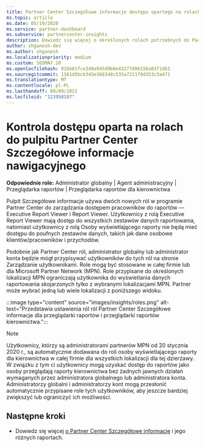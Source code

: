 ```yaml
---
title: Partner Center Szczegółowe informacje dostępu opartego na rolach
ms.topic: article
ms.date: 05/19/2020
ms.service: partner-dashboard
ms.subservice: partnercenter-insights
description: Dowiedz się więcej o określonych rolach potrzebnych do Partner Center Szczegółowe informacje raportów. Należą do nich role Osoby przeglądowej raportów dla kierownictwa i Osoby przeglądają raporty.
author: shganesh-dev
ms.author: shganesh
ms.localizationpriority: medium
ms.custom: SEOMAY.20
ms.openlocfilehash: 91bb81fce340a945d9b6e43277d06156a03f1db1
ms.sourcegitcommit: 1161d5bcb345e368348c535a7211f0d353c5a471
ms.translationtype: MT
ms.contentlocale: pl-PL
ms.lasthandoff: 09/09/2021
ms.locfileid: "123958197"
---
```

# <a name="role-based-access-control-to-the-partner-center-insights-dashboard"></a>Kontrola dostępu oparta na rolach do pulpitu Partner Center Szczegółowe informacje nawigacyjnego

**Odpowiednie role:** Administrator globalny | Agent administracyjny | Przeglądarka raportów | Przeglądarka raportów dla kierownictwa

Pulpit Szczegółowe informacje używa dwóch nowych ról w programie Partner Center do zarządzania dostępem pracowników do raportów — Executive Report Viewer i Report Viewer.  Użytkownicy z rolą Executive Report Viewer mają dostęp do wszystkich zestawów danych raportowania, natomiast użytkownicy z rolą Osoby wyświetlającego raporty nie będą mieć dostępu do poufnych zestawów danych, takich jak dane osobowe klientów/pracowników i przychodów.  

Podobnie jak Partner Center ról, administrator globalny lub administrator konta będzie mógł przypisywać użytkowników do tych ról na stronie Zarządzanie użytkownikami. Role mogą być stosowane w całej firmie lub dla Microsoft Partner Network (MPN). Role przypisane do określonych lokalizacji MPN ograniczają użytkownika do wyświetlania danych raportowania skojarzonych tylko z wybranymi lokalizacjami MPN. Partner może wybrać jedną lub wiele lokalizacji z poniższego widoku.

:::image type="content" source="images/insights/roles.png" alt-text="Przedstawia ustawienia ról ról Partner Center Szczegółowe informacje dla przeglądarki raportów i przeglądarki raportów kierownictwa.":::

>[!Note]
> Użytkownicy, którzy są administratorami partnerów MPN od 20 stycznia 2020 r., są automatycznie dodawana do roli osoby wyświetlającego raporty dla kierownictwa w całej firmie dla wszystkich lokalizacji dla tej dzierżawy.  W związku z tym ci użytkownicy mogą uzyskać dostęp do raportów jako osoby przeglądają raporty kierownictwa bez żadnych jawnych działań wymaganych przez administratora globalnego lub administratora konta. Administratorzy globalni i administratorzy kont mogą przesłonić automatycznie przypisane role tych użytkowników, aby jeszcze bardziej zwiększyć lub ograniczyć ich możliwości.

## <a name="next-steps"></a>Następne kroki

- Dowiedz się więcej [o Partner Center Szczegółowe informacje](partner-center-insights.md) i jego różnych raportach.
